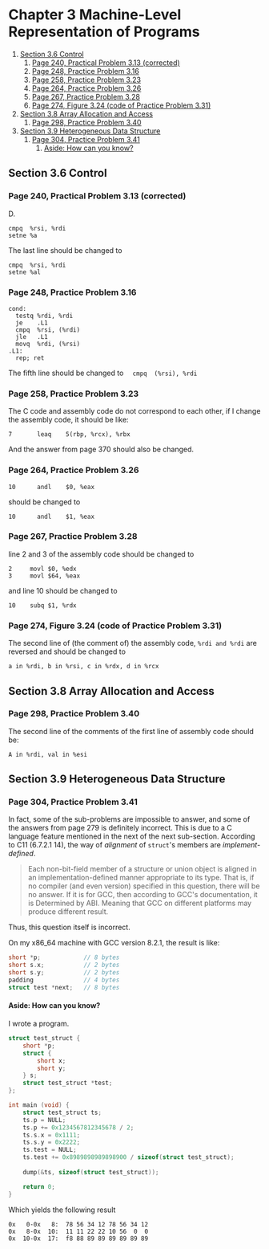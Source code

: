 # Chapter 3 Machine-Level Representation of Programs


<!-- vim-markdown-toc GFM -->

1. [Section 3.6 Control](#section-36-control)
    1. [Page 240, Practical Problem 3.13 (corrected)](#page-240-practical-problem-313-corrected)
    1. [Page 248, Practice Problem 3.16](#page-248-practice-problem-316)
    1. [Page 258, Practice Problem 3.23](#page-258-practice-problem-323)
    1. [Page 264, Practice Problem 3.26](#page-264-practice-problem-326)
    1. [Page 267, Practice Problem 3.28](#page-267-practice-problem-328)
    1. [Page 274, Figure 3.24 (code of Practice Problem 3.31)](#page-274-figure-324-code-of-practice-problem-331)
1. [Section 3.8 Array Allocation and Access](#section-38-array-allocation-and-access)
    1. [Page 298, Practice Problem 3.40](#page-298-practice-problem-340)
1. [Section 3.9 Heterogeneous Data Structure](#section-39-heterogeneous-data-structure)
    1. [Page 304, Practice Problem 3.41](#page-304-practice-problem-341)
        1. [Aside: How can you know?](#aside-how-can-you-know)

<!-- vim-markdown-toc -->

## Section 3.6 Control
### Page 240, Practical Problem 3.13 (corrected)
D. 
```
cmpq  %rsi, %rdi
setne %a
```
The last line should be changed to
```
cmpq  %rsi, %rdi
setne %al
```


### Page 248, Practice Problem 3.16
```
cond:
  testq %rdi, %rdi
  je    .L1
  cmpq  %rsi, (%rdi)
  jle   .L1
  movq  %rdi, (%rsi)
.L1:
  rep; ret
```

The fifth line should be changed to `  cmpq  (%rsi), %rdi`

### Page 258, Practice Problem 3.23 

The C code and assembly code do not correspond to each other, if I change
the assembly code, it should be like:
```
7       leaq    5(rbp, %rcx), %rbx
```

And the answer from page 370 should also be changed.

### Page 264, Practice Problem 3.26 

```
10      andl	$0, %eax
```
should be changed to
```
10      andl	$1, %eax
```

### Page 267, Practice Problem 3.28

line 2 and 3 of the assembly code should be changed to
```
2	  movl $0, %edx
3	  movl $64, %eax
```
and line 10 should be changed to
```
10	  subq $1, %rdx
```

### Page 274, Figure 3.24 (code of Practice Problem 3.31)

The second line of (the comment of) the assembly code, `%rdi and %rdi` 
are reversed and should be changed to 
```
a in %rdi, b in %rsi, c in %rdx, d in %rcx
```

## Section 3.8 Array Allocation and Access
### Page 298, Practice Problem 3.40 

The second line of the comments of the first line of assembly code should be:
```
A in %rdi, val in %esi
```

## Section 3.9 Heterogeneous Data Structure 

### Page 304, Practice Problem 3.41

In fact, some of the sub-problems are impossible to answer, and some of the 
answers from page 279 is definitely incorrect. This is due to a C language 
feature mentioned in the next of the next sub-section. According to 
C11 (6.7.2.1 14), the way of _alignment_ of `struct`'s members are 
_implement-defined_.
> Each non-bit-field member of a structure or union object is aligned in an implementation-defined manner appropriate to its type.
That is, if no compiler (and even version) specified in this question, 
there will be no answer. If it is for GCC, then according to GCC's 
documentation, it is 
> Determined by ABI. 
Meaning that GCC on different platforms may produce different result. 

Thus, this question itself is incorrect.

On my x86_64 machine with GCC version 8.2.1, the result is like:
```c
short *p;            // 8 bytes
short s.x;           // 2 bytes
short s.y;           // 2 bytes
padding              // 4 bytes
struct test *next;   // 8 bytes
```

#### Aside: How can you know?
I wrote a program.

```c
struct test_struct {
	short *p;
	struct {
		short x;
		short y;
	} s;
	struct test_struct *test;
};

int main (void) {
	struct test_struct ts;
	ts.p = NULL;
	ts.p += 0x1234567812345678 / 2;
	ts.s.x = 0x1111;
	ts.s.y = 0x2222;
	ts.test = NULL;
	ts.test += 0x8989898989898900 / sizeof(struct test_struct);
	
	dump(&ts, sizeof(struct test_struct));

	return 0;
}
```

Which yields the following result
```
0x   0-0x   8:	78 56 34 12 78 56 34 12 
0x   8-0x  10:	11 11 22 22 10 56  0  0 
0x  10-0x  17:	f8 88 89 89 89 89 89 89 
```



